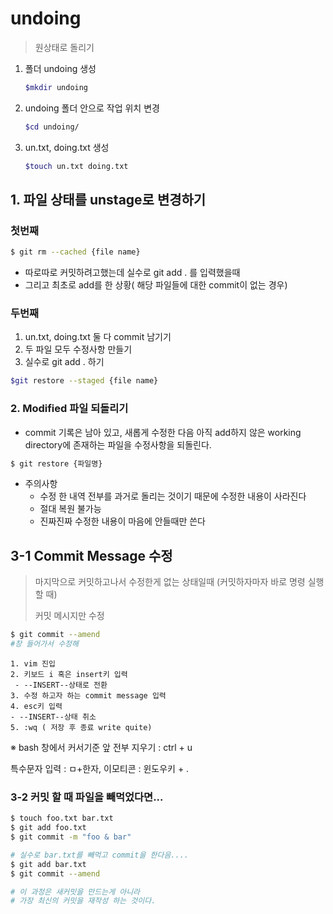 # undoing

> 원상태로 돌리기

1. 폴더 undoing 생성

   ```bash
   $mkdir undoing
   ```

   

2. undoing 폴더 안으로 작업 위치 변경

   ```bash
   $cd undoing/
   ```

   

3. un.txt, doing.txt 생성

   ```bash
   $touch un.txt doing.txt
   ```

## 1. 파일 상태를 unstage로 변경하기

### 첫번째

```bash
$ git rm --cached {file name}
```

- 따로따로 커밋하려고했는데 실수로 git add . 를 입력했을때
- 그리고 최초로 add를 한 상황( 해당 파일들에 대한 commit이 없는 경우)

### 두번째

1. un.txt, doing.txt 둘 다 commit 남기기
2. 두 파일 모두 수정사항 만들기
3. 실수로 git add . 하기

```bash
$git restore --staged {file name}
```

### 2. Modified 파일 되돌리기

- commit 기록은 남아 있고, 새롭게 수정한 다음 아직 add하지 않은 working directory에 존재하는 파일을 수정사항을 되돌린다.

```bash
$ git restore {파일명}
```

- 주의사항
  - 수정 한 내역 전부를 과거로 돌리는 것이기 때문에 수정한 내용이 사라진다
  - 절대 복원 불가능
  - 진짜진짜 수정한 내용이 마음에 안들때만 쓴다

## 3-1 Commit Message 수정

> 마지막으로 커밋하고나서 수정한게 없는 상태일때 (커밋하자마자 바로 명령 실행할 때)
>
> 커밋 메시지만 수정

```bash
$ git commit --amend
#창 들어가서 수정해
```

 	1. vim 진입
 	2. 키보드 i 혹은 insert키 입력
     - --INSERT--상태로 전환
	3. 수정 하고자 하는 commit message 입력
	4. esc키 입력
    - --INSERT--상태 취소
	5. :wq ( 저장 후 종료 write quite)

※ bash 창에서 커서기준 앞 전부 지우기 : ctrl + u 

특수문자 입력 : ㅁ+한자, 이모티콘 : 윈도우키 + .

### 3-2 커밋 할 때 파일을 빼먹었다면...

```bash
$ touch foo.txt bar.txt
$ git add foo.txt
$ git commit -m "foo & bar"

# 실수로 bar.txt를 빼먹고 commit을 한다음....
$ git add bar.txt
$ git commit --amend

# 이 과정은 새커밋을 만드는게 아니라
# 가장 최신의 커밋을 재작성 하는 것이다.
```

